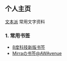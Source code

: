## 个人主页

[文本派](https://txtpad.cn/99998888)     常用文字资料

### 1. 常用书签

* [8度科技新版书签](https://github.com/Discover623/Discover623.github.io/blob/main/1.md)
* [Mirraの书签@AWAvenue](WANG\Mirraの书签@AWAvenue.md)